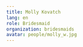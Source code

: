 ```yaml
---
title: Molly Kovatch
lang: en
role: Bridesmaid
organization: bridesmaids
avatar: people/molly_w.jpg
---
```

